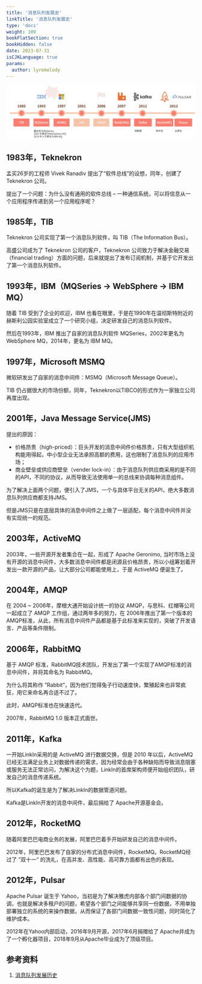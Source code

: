 ```yaml
---
title: '消息队列发展史'
linkTitle: '消息队列发展史'
type: 'docs'
weight: 109
bookFlatSection: true
bookHidden: false
date: 2023-07-31
isCJKLanguage: true
params:
  author: lyremelody
---
```


![](images/message-queue-histroy.jpg)

## 1983年，Teknekron
孟买26岁的工程师 Vivek Ranadiv 提出了“软件总线”的设想，同年，创建了 Teknekron 公司。

提出了一个问题：为什么没有通用的软件总线 – 一种通信系统，可以将信息从一个应用程序传递到另一个应用程序呢？

## 1985年，TIB
Teknekron 公司实现了第一个消息队列软件，叫 TIB（The Information Bus）。

高盛公司成为了 Teknekron 公司的客户，Teknekron 公司致力于解决金融交易（financial trading）方面的问题，后来就提出了发布订阅机制，并基于它开发出了第一个消息队列软件。

## 1993年，IBM（MQSeries → WebSphere → IBM MQ）
随着 TIB 受到了企业的欢迎，IBM 也看在眼里，于是在1990年在温彻斯特附近的赫斯利公园实验室成立了一个研究小组，决定研发自己的消息队列软件。

然后在1993年，IBM 推出了自家的消息队列软件 MQSeries，2002年更名为WebSphere MQ，2014年，更名为 IBM MQ。

## 1997年，Microsoft MSMQ
微软研发出了自家的消息中间件：MSMQ（Microsoft Message Queue）。

TIB 仍占据很大的市场份额，同年，Teknekron以TIBCO的形式作为一家独立公司再度出现。

## 2001年，Java Message Service(JMS)
提出的原因：
* 价格昂贵（high-priced）：巨头开发的消息中间件价格昂贵，只有大型组织机构能用得起，中小型企业无法承担高额的费用，这也限制了消息队列的应用市场；
* 商业壁垒或供应商壁垒（vender lock-in）：由于消息队列供应商采用的是不同的API，不同的协议，从而导致无法使用单一的总线来协调每种消息组件。

为了解决上面两个问题，便引入了JMS，一个与具体平台无关的API，绝大多数消息队列供应商都支持JMS。

但是JMS只是在底层具体的消息中间件之上做了一层适配，每个消息中间件并没有实现统一的规范。

## 2003年，ActiveMQ
2003年，一些开源开发者集合在一起，形成了 Apache Geronimo, 当时市场上没有开源的消息中间件，大多数消息中间件都是闭源且价格昂贵，所以小组筹划着开发出一款开源的产品，让大部分公司都能使用上，于是 ActiveMQ 便诞生了。

## 2004年，AMQP
在 2004 ~ 2006年，摩根大通开始设计统一的协议 AMQP，与思科、红帽等公司一起成立了 AMQP 工作组，通过两年多的努力，在 2006年推出了第一个版本的AMQP标准，从此，所有消息中间件产品都是基于此标准来实现的，突破了开发语言、产品等条件限制。

## 2006年，RabbitMQ
基于 AMQP 标准，RabbitMQ技术团队，开发出了第一个实现了AMQP标准的消息中间件，并将其命名为 RabbitMQ。

为什么将其称作 ”Rabbit“，因为他们觉得兔子行动速度快，繁殖起来也非常疯狂，用它来命名再合适不过了。

此时，AMQP标准也在快速迭代。

2007年，RabbitMQ 1.0 版本正式面世。

## 2011年，Kafka
一开始LinkIn采用的是 ActiveMQ 进行数据交换，但是 2010 年以后，ActiveMQ 已经无法满足业务上对数据传递的需求，因为经常会由于各种缺陷而导致消息阻塞或服务无法正常访问，为解决这个为题，LinkIn的首席架构师便开始组织团队，研发自己的消息传递系统。

所以Kafka的诞生是为了解决LinkIn的数据管道问题。

Kafka是LinkIn开发的消息中间件，最后捐给了 Apache开源基金会。

## 2012年，RocketMQ
随着阿里巴巴电商业务的发展，阿里巴巴着手开始研发自己的消息中间件。

2012年，阿里巴巴发布了自家的分布式消息中间件，RocketMQ。RocketMQ经过了 ”双十一“ 的洗礼，在高并发、高性能、高可靠方面都有出色的表现。

## 2012年，Pulsar
Apache Pulsar 诞生于 Yahoo，当初是为了解决雅虎内部各个部门间数据的协调，也就是解决多租户的问题，希望各个部门之间能够共享同一份数据，不用单独部署独立的系统的来操作数据，从而保证了各部门间数据一致性问题，同时简化了维护成本。

2012年在Yahoo内部启动，2016年9月开源，2017年6月捐赠给了 Apache并成为了一个孵化器项目，2018年9月从Apache毕业成为了顶级项目。

## 参考资料
1. [消息队列发展历史](https://aris.org.cn/archives/xiao-xi-dui-lie-fa-zhan-li-shi)